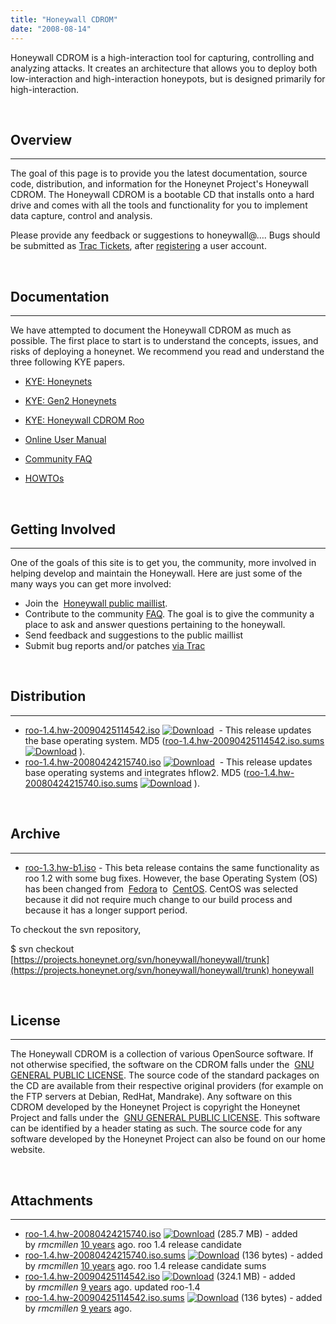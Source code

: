 ```yaml
---
title: "Honeywall CDROM"
date: "2008-08-14"
---
```


Honeywall CDROM is a high-interaction tool for capturing, controlling and analyzing attacks. It creates an architecture that allows you to deploy both low-interaction and high-interaction honeypots, but is designed primarily for high-interaction.

 

## Overview

* * *

The goal of this page is to provide you the latest documentation, source code, distribution, and information for the Honeynet Project's Honeywall CDROM. The Honeywall CDROM is a bootable CD that installs onto a hard drive and comes with all the tools and functionality for you to implement data capture, control and analysis.

Please provide any feedback or suggestions to honeywall@…. Bugs should be submitted as [Trac Tickets](https://projects.honeynet.org/honeywall/newticket), after [registering](https://projects.honeynet.org/honeywall/register) a user account.

 

## Documentation

* * *

We have attempted to document the Honeywall CDROM as much as possible. The first place to start is to understand the concepts, issues, and risks of deploying a honeynet. We recommend you read and understand the three following KYE papers.

- [KYE: Honeynets](http://old.honeynet.org/papers/honeynet/index.html)
- [KYE: Gen2 Honeynets](http://old.honeynet.org/papers/gen2/index.html)
- [KYE: Honeywall CDROM Roo](http://old.honeynet.org/papers/cdrom/roo/index.html)

- [Online User Manual](http://old.honeynet.org/tools/cdrom/roo/manual/index.html)
- [Community FAQ](https://projects.honeynet.org/honeywall/wiki/FAQ)
- [HOWTOs](https://projects.honeynet.org/honeywall/wiki/HOWTOs)

 

## Getting Involved

* * *

One of the goals of this site is to get you, the community, more involved in helping develop and maintain the Honeywall. Here are just some of the many ways you can get more involved:

- Join the  [Honeywall public maillist](https://public.honeynet.org/mailman/listinfo/honeywall).
- Contribute to the community [FAQ](https://projects.honeynet.org/honeywall/wiki/FAQ). The goal is to give the community a place to ask and answer questions pertaining to the honeywall.
- Send feedback and suggestions to the public maillist
- Submit bug reports and/or patches [via Trac](https://projects.honeynet.org/honeywall/newticket)

 

## Distribution

* * *

- [roo-1.4.hw-20090425114542.iso](https://projects.honeynet.org/honeywall/attachment/wiki/WikiStart/roo-1.4.hw-20090425114542.iso "Attachment 'roo-1.4.hw-20090425114542.iso' in WikiStart") [![Download](images/download.png)](https://projects.honeynet.org/honeywall/raw-attachment/wiki/WikiStart/roo-1.4.hw-20090425114542.iso "Download")  - This release updates the base operating system. MD5 ([roo-1.4.hw-20090425114542.iso.sums](https://projects.honeynet.org/honeywall/attachment/wiki/WikiStart/roo-1.4.hw-20090425114542.iso.sums "Attachment 'roo-1.4.hw-20090425114542.iso.sums' in WikiStart") [![Download](images/download.png)](https://projects.honeynet.org/honeywall/raw-attachment/wiki/WikiStart/roo-1.4.hw-20090425114542.iso.sums "Download") ).
- [roo-1.4.hw-20080424215740.iso](https://projects.honeynet.org/honeywall/attachment/wiki/WikiStart/roo-1.4.hw-20080424215740.iso "Attachment 'roo-1.4.hw-20080424215740.iso' in WikiStart") [![Download](images/download.png)](https://projects.honeynet.org/honeywall/raw-attachment/wiki/WikiStart/roo-1.4.hw-20080424215740.iso "Download")  - This release updates base operating systems and integrates hflow2. MD5 ([roo-1.4.hw-20080424215740.iso.sums](https://projects.honeynet.org/honeywall/attachment/wiki/WikiStart/roo-1.4.hw-20080424215740.iso.sums "Attachment 'roo-1.4.hw-20080424215740.iso.sums' in WikiStart") [![Download](images/download.png)](https://projects.honeynet.org/honeywall/raw-attachment/wiki/WikiStart/roo-1.4.hw-20080424215740.iso.sums "Download") ).

 

## Archive

* * *

- [roo-1.3.hw-b1.iso](http://old.honeynet.org/tools/cdrom/roo/iso/test/roo-1.3.hw-b1.iso) - This beta release contains the same functionality as roo 1.2 with some bug fixes. However, the base Operating System (OS) has been changed from  [Fedora](https://fedoraproject.org/) to  [CentOS](https://www.centos.org/). CentOS was selected because it did not require much change to our build process and because it has a longer support period.

To checkout the svn repository,

$ svn checkout  [https://projects.honeynet.org/svn/honeywall/honeywall/trunk](https://projects.honeynet.org/svn/honeywall/honeywall/trunk) honeywall

 

## License

* * *

The Honeywall CDROM is a collection of various OpenSource software. If not otherwise specified, the software on the CDROM falls under the  [GNU GENERAL PUBLIC LICENSE](http://www.opensource.org/licenses/gpl-license.php). The source code of the standard packages on the CD are available from their respective original providers (for example on the FTP servers at Debian, RedHat, Mandrake). Any software on this CDROM developed by the Honeynet Project is copyright the Honeynet Project and falls under the  [GNU GENERAL PUBLIC LICENSE](http://www.opensource.org/licenses/gpl-license.php). This software can be identified by a header stating as such. The source code for any software developed by the Honeynet Project can also be found on our home website.

 

## Attachments

* * *

- [roo-1.4.hw-20080424215740.iso](https://projects.honeynet.org/honeywall/attachment/wiki/WikiStart/roo-1.4.hw-20080424215740.iso "View attachment") [![Download](images/download.png)](https://projects.honeynet.org/honeywall/raw-attachment/wiki/WikiStart/roo-1.4.hw-20080424215740.iso "Download") (285.7 MB) - added by _rmcmillen_ [10 years](https://projects.honeynet.org/honeywall/timeline?from=2008-04-25T07%3A37%3A42Z&precision=second "2008-04-25T07:37:42Z in Timeline") ago. roo 1.4 release candidate
- [roo-1.4.hw-20080424215740.iso.sums](https://projects.honeynet.org/honeywall/attachment/wiki/WikiStart/roo-1.4.hw-20080424215740.iso.sums "View attachment") [![Download](images/download.png)](https://projects.honeynet.org/honeywall/raw-attachment/wiki/WikiStart/roo-1.4.hw-20080424215740.iso.sums "Download") (136 bytes) - added by _rmcmillen_ [10 years](https://projects.honeynet.org/honeywall/timeline?from=2008-04-25T13%3A53%3A53Z&precision=second "2008-04-25T13:53:53Z in Timeline") ago. roo 1.4 release candidate sums
- [roo-1.4.hw-20090425114542.iso](https://projects.honeynet.org/honeywall/attachment/wiki/WikiStart/roo-1.4.hw-20090425114542.iso "View attachment") [![Download](images/download.png)](https://projects.honeynet.org/honeywall/raw-attachment/wiki/WikiStart/roo-1.4.hw-20090425114542.iso "Download") (324.1 MB) - added by _rmcmillen_ [9 years](https://projects.honeynet.org/honeywall/timeline?from=2009-04-25T21%3A30%3A40Z&precision=second "2009-04-25T21:30:40Z in Timeline") ago. updated roo-1.4
- [roo-1.4.hw-20090425114542.iso.sums](https://projects.honeynet.org/honeywall/attachment/wiki/WikiStart/roo-1.4.hw-20090425114542.iso.sums "View attachment") [![Download](images/download.png)](https://projects.honeynet.org/honeywall/raw-attachment/wiki/WikiStart/roo-1.4.hw-20090425114542.iso.sums "Download") (136 bytes) - added by _rmcmillen_ [9 years](https://projects.honeynet.org/honeywall/timeline?from=2009-04-25T22%3A08%3A54Z&precision=second "2009-04-25T22:08:54Z in Timeline") ago.
